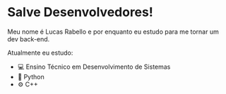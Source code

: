 # Salve Desenvolvedores!
Meu nome é Lucas Rabello e por enquanto eu estudo para me tornar um dev back-end.

Atualmente eu estudo:
- 💻 Ensino Técnico em Desenvolvimento de Sistemas 
- 🐍 Python
- ⚙️ C++






